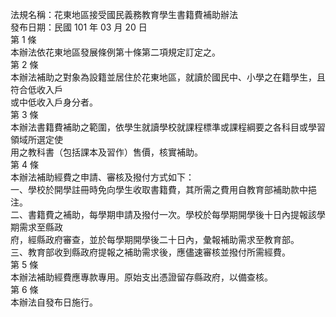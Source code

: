 法規名稱：花東地區接受國民義務教育學生書籍費補助辦法  
發布日期：民國 101 年 03 月 20 日  
第 1 條  
本辦法依花東地區發展條例第十條第二項規定訂定之。  
第 2 條  
本辦法補助之對象為設籍並居住於花東地區，就讀於國民中、小學之在籍學生，且符合低收入戶  
或中低收入戶身分者。  
第 3 條  
本辦法書籍費補助之範圍，依學生就讀學校就課程標準或課程綱要之各科目或學習領域所選定使  
用之教科書（包括課本及習作）售價，核實補助。  
第 4 條  
本辦法補助經費之申請、審核及撥付方式如下：  
一、學校於開學註冊時免向學生收取書籍費，其所需之費用自教育部補助款中挹注。  
二、書籍費之補助，每學期申請及撥付一次。學校於每學期開學後十日內提報該學期需求至縣政  
府，經縣政府審查，並於每學期開學後二十日內，彙報補助需求至教育部。  
三、教育部收到縣政府提報之補助需求後，應儘速審核並撥付所需經費。  
第 5 條  
本辦法補助經費應專款專用。原始支出憑證留存縣政府，以備查核。  
第 6 條  
本辦法自發布日施行。  


